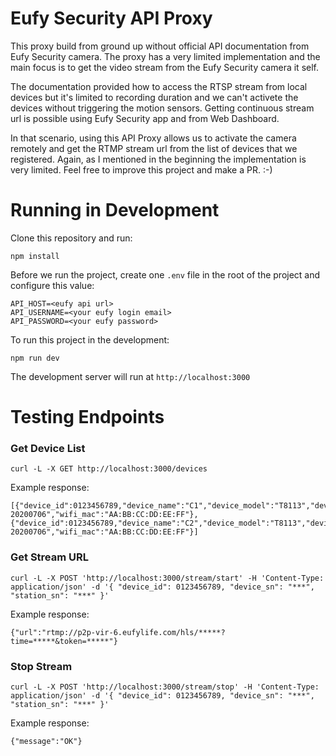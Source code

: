 # Eufy Security API Proxy

This proxy build from ground up without official API documentation from Eufy Security camera. The proxy has a very limited implementation and the main focus is to get the video stream from the Eufy Security camera it self.

The documentation provided how to access the RTSP stream from local devices but it's limited to recording duration and we can't activete the devices without triggering the motion sensors. Getting continuous stream url is possible using Eufy Security app and from Web Dashboard.

In that scenario, using this API Proxy allows us to activate the camera remotely and get the RTMP stream url from the list of devices that we registered. Again, as I mentioned in the beginning the implementation is very limited. Feel free to improve this project and make a PR. :-)

# Running in Development

Clone this repository and run:
```
npm install
```

Before we run the project, create one `.env` file in the root of the project and configure this value:
```
API_HOST=<eufy api url>
API_USERNAME=<your eufy login email>
API_PASSWORD=<your eufy password>
```

To run this project in the development:
```
npm run dev
```
The development server will run at `http://localhost:3000`

# Testing Endpoints

### Get Device List

```
curl -L -X GET http://localhost:3000/devices
```

Example response:
```
[{"device_id":0123456789,"device_name":"C1","device_model":"T8113","device_sn":"***","station_sn":"***","main_hw_version":"eufy2_mini","main_sw_version":"1.6.7","sec_hw_version":"P0","sec_sw_version":"1.0.70-20200706","wifi_mac":"AA:BB:CC:DD:EE:FF"},{"device_id":0123456789,"device_name":"C2","device_model":"T8113","device_sn":"***","station_sn":"***","main_hw_version":"eufy2_mini","main_sw_version":"1.6.7","sec_hw_version":"P0","sec_sw_version":"1.0.70-20200706","wifi_mac":"AA:BB:CC:DD:EE:FF"}]
```

### Get Stream URL

```
curl -L -X POST 'http://localhost:3000/stream/start' -H 'Content-Type: application/json' -d '{ "device_id": 0123456789, "device_sn": "***", "station_sn": "***" }'
```

Example response:
```
{"url":"rtmp://p2p-vir-6.eufylife.com/hls/*****?time=*****&token=*****"}
```

### Stop Stream

```
curl -L -X POST 'http://localhost:3000/stream/stop' -H 'Content-Type: application/json' -d '{ "device_id": 0123456789, "device_sn": "***", "station_sn": "***" }'
```

Example response:
```
{"message":"OK"}
```
